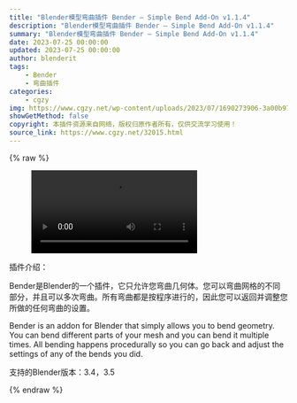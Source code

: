 ```yaml
---
title: "Blender模型弯曲插件 Bender – Simple Bend Add-On v1.1.4"
description: "Blender模型弯曲插件 Bender – Simple Bend Add-On v1.1.4"
summary: "Blender模型弯曲插件 Bender – Simple Bend Add-On v1.1.4"
date: 2023-07-25 00:00:00
updated: 2023-07-25 00:00:00
author: blenderit
tags: 
    - Bender
    - 弯曲插件
categories:
    - cgzy
img: https://www.cgzy.net/wp-content/uploads/2023/07/1690273906-3a00b973841276b.webp
showGetMethod: false
copyright: 本插件资源来自网络，版权归原作者所有，仅供交流学习使用！
source_link: https://www.cgzy.net/32015.html
---
```


{% raw %}
<figure class="wp-block-video aligncenter"><video controls src="https://cloud.video.taobao.com/play/u/717183932/p/1/e/6/t/1/419979048699.mp4"></video></figure><div class="wp-block-pandastudio-title"><div class="title_style_01"><p>插件介绍：</p></div></div><p class="is-style-text-indent-2em">Bender是Blender的一个插件，它只允许您弯曲几何体。您可以弯曲网格的不同部分，并且可以多次弯曲。所有弯曲都是按程序进行的，因此您可以返回并调整您所做的任何弯曲的设置。</p><p class="is-style-text-indent-2em">Bender is an addon for Blender that simply allows you to bend geometry. You can bend different parts of your mesh and you can bend it multiple times. All bending happens procedurally so you can go back and adjust the settings of any of the bends you did.</p><div class="wp-block-pandastudio-tips"><div class="tip success "><p>支持的Blender版本：3.4，3.5</p>
</div></div>
<div style="display: none">cgzy</div>
{% endraw %}
